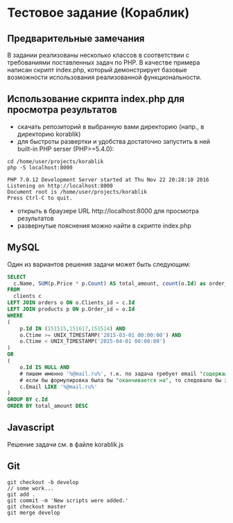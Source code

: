 Тестовое задание (Кораблик)
===========================

Предварительные замечания
-------------------------
В задании реализованы несколько классов в соответствии с требованиями поставленных задач по PHP. В качестве примера написан скрипт index.php, который демонстрирует базовые возможности использования реализованной функциональности.

Использование скрипта index.php для просмотра результатов
---------------------------------------------------------

- скачать репозиторий в выбранную вами директорию (напр., в директорию korablik)
- для быстроты развертки и удобства достаточно запустить в ней built-in PHP serser (PHP>=5.4.0):
```
cd /home/user/projects/korablik
php -S localhost:8000

PHP 7.0.12 Development Server started at Thu Nov 22 20:28:10 2016
Listening on http://localhost:8000
Document root is /home/user/projects/korablik
Press Ctrl-C to quit.
```
- открыть в браузере URL http://localhost:8000 для просмотра результатов
- развернутые пояснения можно найти в скрипте index.php

MySQL
-----

Один из вариантов решения задачи может быть следующим: 

```sql
SELECT 
  c.Name, SUM(p.Price * p.Count) AS total_amount, count(o.Id) as order_count
FROM 
  clients c
LEFT JOIN orders o ON o.Clients_id = c.Id
LEFT JOIN products p ON p.Order_id = o.Id
WHERE 
(
    p.Id IN (151515,151617,151514) AND
    o.Ctime >= UNIX_TIMESTAMP('2015-03-01 00:00:00') AND 
    o.Ctime < UNIX_TIMESTAMP('2015-04-01 00:00:00')
) 
OR 
(
    o.Id IS NULL AND
    # пишем именно '%@mail.ru%', т.к. по задача требует email "содержащий" @mail.ru;
    # если бы формулировка была бы "оканчивается на", то следовало бы записать LIKE '%@mail.ru' (и это помогло бы использовать индекс по полю email)   
    c.Email LIKE '%@mail.ru%'
)
GROUP BY c.Id
ORDER BY total_amount DESC
```

Javascript 
----------

Решение задачи см. в файле korablik.js

Git
---
```
git checkout -b develop
// some work...
git add .
git commit -m 'New scripts were added.'
git checkout master
git merge develop
```

